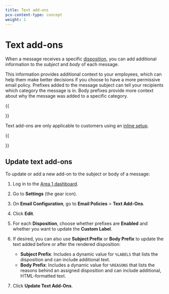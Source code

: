 ```yaml
---
title: Text add-ons
pcx-content-type: concept
weight: 1
---
```


# Text add-ons

When a message receives a specific [disposition](/email-security/reference/dispositions-and-attributes/), you can add additional information to the *subject* and *body* of each message.

This information provides additional context to your employees, which can help them make better decisions if you choose to have a more permissive email policy. Prefixes added to the message subject can tell your recipients which category the message is in. Body prefixes provide more context about why the message was added to a specific category.

{{<Aside type="note">}}

Text add-ons are only applicable to customers using an [inline setup](/email-security/deployment/inline/).

{{</Aside>}}

## Update text add-ons

To update or add a new add-on to the subject or body of a message:

1. Log in to the [Area 1 dashboard](https://horizon.area1security.com/).
2. Go to **Settings** (the gear icon).
3. On **Email Configuration**, go to **Email Policies** > **Text Add-Ons**.
4. Click **Edit**.
5. For each **Disposition**, choose whether prefixes are **Enabled** and whether you want to update the **Custom Label**.
6. If desired, you can also use **Subject Prefix** or **Body Prefix** to update the text added before or after the rendered disposition:

    - **Subject Prefix**: Includes a dynamic value for `%LABELS` that lists the disposition and can include additional text.
    - **Body Prefix**: Includes a dynamic value for `%REASONS` that lists the reasons behind an assigned disposition and can include additional, HTML-formatted text.

7. Click **Update Text Add-Ons**.